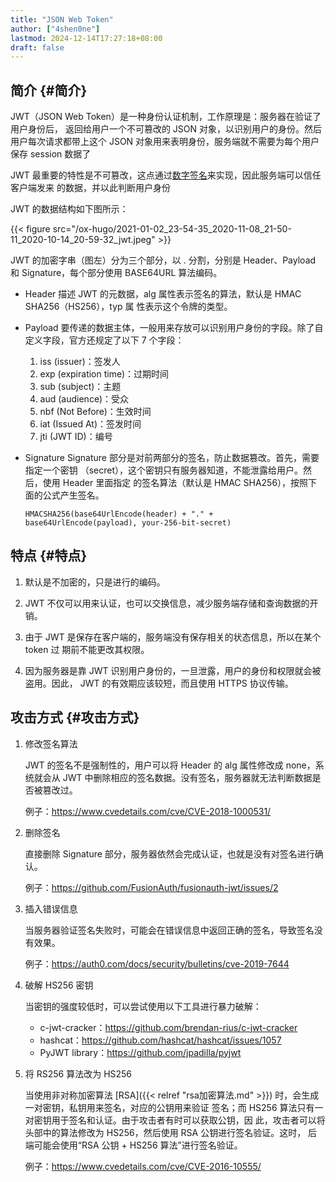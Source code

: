 ```yaml
---
title: "JSON Web Token"
author: ["4shen0ne"]
lastmod: 2024-12-14T17:27:18+08:00
draft: false
---
```


## 简介 {#简介}

JWT（JSON Web Token）是一种身份认证机制，工作原理是：服务器在验证了用户身份后，
返回给用户一个不可篡改的 JSON 对象，以识别用户的身份。然后用户每次请求都带上这个
JSON 对象用来表明身份，服务端就不需要为每个用户保存 session 数据了

JWT 最重要的特性是不可篡改，这点通过[数字签名](https://www.ruanyifeng.com/blog/2011/08/what_is_a_digital_signature.html)来实现，因此服务端可以信任客户端发来
的数据，并以此判断用户身份

JWT 的数据结构如下图所示：

{{< figure src="/ox-hugo/2021-01-02_23-54-35_2020-11-08_21-50-11_2020-10-14_20-59-32_jwt.jpeg" >}}

JWT 的加密字串（图左）分为三个部分，以 . 分割，分别是 Header、Payload 和
Signature，每个部分使用 BASE64URL 算法编码。

-   Header
    描述 JWT 的元数据，alg 属性表示签名的算法，默认是 HMAC SHA256（HS256），typ 属
    性表示这个令牌的类型。

-   Payload
    要传递的数据主体，一般用来存放可以识别用户身份的字段。除了自定义字段，官方还规定了以下 7 个字段：
    1.  iss (issuer)：签发人
    2.  exp (expiration time)：过期时间
    3.  sub (subject)：主题
    4.  aud (audience)：受众
    5.  nbf (Not Before)：生效时间
    6.  iat (Issued At)：签发时间
    7.  jti (JWT ID)：编号

-   Signature
    Signature 部分是对前两部分的签名，防止数据篡改。首先，需要指定一个密钥
    （secret），这个密钥只有服务器知道，不能泄露给用户。然后，使用 Header 里面指定
    的签名算法（默认是 HMAC SHA256），按照下面的公式产生签名。

    ```text
    HMACSHA256(base64UrlEncode(header) + "." + base64UrlEncode(payload), your-256-bit-secret)
    ```


## 特点 {#特点}

1.  默认是不加密的，只是进行的编码。

2.  JWT 不仅可以用来认证，也可以交换信息，减少服务端存储和查询数据的开销。

3.  由于 JWT 是保存在客户端的，服务端没有保存相关的状态信息，所以在某个 token 过
    期前不能更改其权限。

4.  因为服务器是靠 JWT 识别用户身份的，一旦泄露，用户的身份和权限就会被盗用。因此，
    JWT 的有效期应该较短，而且使用 HTTPS 协议传输。


## 攻击方式 {#攻击方式}

1.  修改签名算法

    JWT 的签名不是强制性的，用户可以将 Header 的 alg 属性修改成 none，系统就会从
    JWT 中删除相应的签名数据。没有签名，服务器就无法判断数据是否被篡改过。

    例子：<https://www.cvedetails.com/cve/CVE-2018-1000531/>

2.  删除签名

    直接删除 Signature 部分，服务器依然会完成认证，也就是没有对签名进行确认。

    例子：<https://github.com/FusionAuth/fusionauth-jwt/issues/2>

3.  插入错误信息

    当服务器验证签名失败时，可能会在错误信息中返回正确的签名，导致签名没有效果。

    例子：<https://auth0.com/docs/security/bulletins/cve-2019-7644>

4.  破解 HS256 密钥

    当密钥的强度较低时，可以尝试使用以下工具进行暴力破解：

    -   c-jwt-cracker：<https://github.com/brendan-rius/c-jwt-cracker>
    -   hashcat：<https://github.com/hashcat/hashcat/issues/1057>
    -   PyJWT library：<https://github.com/jpadilla/pyjwt>

5.  将 RS256 算法改为 HS256

    当使用非对称加密算法 [RSA]({{< relref "rsa加密算法.md" >}}) 时，会生成一对密钥，私钥用来签名，对应的公钥用来验证
    签名；而 HS256 算法只有一对密钥用于签名和认证。由于攻击者有时可以获取公钥，因
    此，攻击者可以将头部中的算法修改为 HS256，然后使用 RSA 公钥进行签名验证。这时，
    后端可能会使用“RSA 公钥 + HS256 算法”进行签名验证。

    例子：<https://www.cvedetails.com/cve/CVE-2016-10555/>
